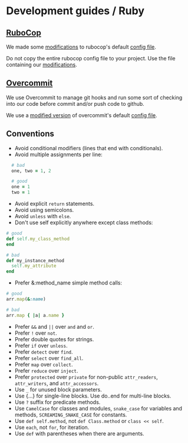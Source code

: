# Development guides / Ruby

## [RuboCop](https://github.com/bbatsov/rubocop)

We made some [modifications](/style/ruby/.rubocop.yml) to rubocop's default
[config file](https://github.com/bbatsov/rubocop/blob/master/config/default.yml).

Do not copy the entire rubocop config file to your project. Use the file containing 
our [modifications](/style/ruby/.rubocop.yml).

## [Overcommit](https://github.com/brigade/overcommit)

We use Overcommit to manage git hooks and run some sort of checking into our code before commit
and/or push code to github.

We use a [modified version](/style/ruby/.overcommit.yml) of overcommit's default
[config file](https://github.com/brigade/overcommit/blob/master/config/default.yml).

## Conventions

- Avoid conditional modifiers (lines that end with conditionals).
- Avoid multiple assignments per line:

```ruby
  # bad
  one, two = 1, 2

  # good
  one = 1
  two = 1
```

- Avoid explicit `return` statements.
- Avoid using semicolons.
- Avoid `unless` with `else`.
- Don't use self explicitly anywhere except class methods:

```ruby
# good
def self.my_class_method
end

# bad
def my_instance_method
  self.my_attribute
end
```

- Prefer &:method_name simple method calls:

```ruby
# good
arr.map(&:name)

# bad
arr.map { |a| a.name }
```

- Prefer `&&` and `||` over `and` and `or`.
- Prefer `!` over `not`.
- Prefer double quotes for strings.
- Prefer `if` over `unless`.
- Prefer `detect` over `find`.
- Prefer `select` over `find_all`.
- Prefer `map` over `collect`.
- Prefer `reduce` over `inject`.
- Prefer `protected` over `private` for non-public `attr_readers`, `attr_writers`, and `attr_accessors`.
- Use `_` for unused block parameters.
- Use {...} for single-line blocks. Use do..end for multi-line blocks.
- Use `?` suffix for predicate methods.
- Use `CamelCase` for classes and modules, `snake_case` for variables and methods, `SCREAMING_SNAKE_CASE` for constants.
- Use `def self.method`, not `def Class.method` or `class << self`.
- Use `each`, not `for`, for iteration.
- Use `def` with parentheses when there are arguments.

